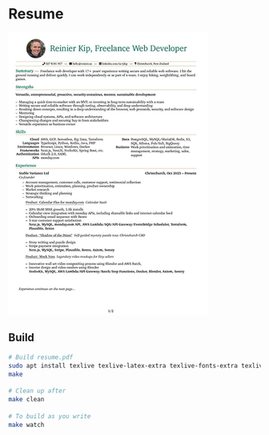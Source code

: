# Resume

[![Reinier Kip, Freelance Web Developer](resume.webp)](https://github.com/rjkip/resume/releases/latest/download/Reinier.Kip.Freelance.Web.Developer.pdf)

## Build

```sh
# Build resume.pdf
sudo apt install texlive texlive-latex-extra texlive-fonts-extra texlive-science latexmk
make

# Clean up after
make clean

# To build as you write
make watch
```
